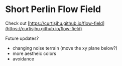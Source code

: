 # Short Perlin Flow Field

Check out [https://curtisjhu.github.io/flow-field](https://curtisjhu.github.io/flow-field)


Future updates?
- changing noise terrain (move the xy plane below?)
- more aestheic colors
- avoidance